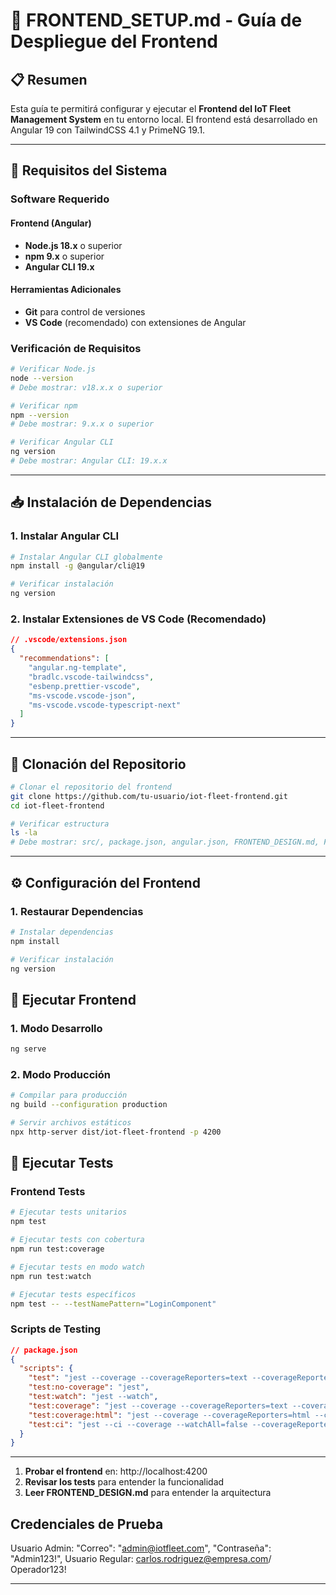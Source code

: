 # 🎨 FRONTEND_SETUP.md - Guía de Despliegue del Frontend

## 📋 Resumen

Esta guía te permitirá configurar y ejecutar el **Frontend del IoT Fleet Management System** en tu entorno local. El frontend está desarrollado en Angular 19 con TailwindCSS 4.1 y PrimeNG 19.1.

---

## 🎯 Requisitos del Sistema

### Software Requerido

#### **Frontend (Angular)**
- **Node.js 18.x** o superior
- **npm 9.x** o superior
- **Angular CLI 19.x**

#### **Herramientas Adicionales**
- **Git** para control de versiones
- **VS Code** (recomendado) con extensiones de Angular

### Verificación de Requisitos

```bash
# Verificar Node.js
node --version
# Debe mostrar: v18.x.x o superior

# Verificar npm
npm --version
# Debe mostrar: 9.x.x o superior

# Verificar Angular CLI
ng version
# Debe mostrar: Angular CLI: 19.x.x
```

---

## 📥 Instalación de Dependencias


### 1. **Instalar Angular CLI**

```bash
# Instalar Angular CLI globalmente
npm install -g @angular/cli@19

# Verificar instalación
ng version
```

### 2. **Instalar Extensiones de VS Code (Recomendado)**

```json
// .vscode/extensions.json
{
  "recommendations": [
    "angular.ng-template",
    "bradlc.vscode-tailwindcss",
    "esbenp.prettier-vscode",
    "ms-vscode.vscode-json",
    "ms-vscode.vscode-typescript-next"
  ]
}
```

---

## 📁 Clonación del Repositorio

```bash
# Clonar el repositorio del frontend
git clone https://github.com/tu-usuario/iot-fleet-frontend.git
cd iot-fleet-frontend

# Verificar estructura
ls -la
# Debe mostrar: src/, package.json, angular.json, FRONTEND_DESIGN.md, FRONTEND_SETUP.md
```

---

## ⚙️ Configuración del Frontend

### 1. **Restaurar Dependencias**

```bash
# Instalar dependencias
npm install

# Verificar instalación
ng version
```

## 🚀 Ejecutar Frontend

### 1. **Modo Desarrollo**

```bash
ng serve 
```

### 2. **Modo Producción**

```bash
# Compilar para producción
ng build --configuration production

# Servir archivos estáticos
npx http-server dist/iot-fleet-frontend -p 4200
```


## 🧪 Ejecutar Tests

### Frontend Tests

```bash
# Ejecutar tests unitarios
npm test

# Ejecutar tests con cobertura
npm run test:coverage

# Ejecutar tests en modo watch
npm run test:watch

# Ejecutar tests específicos
npm test -- --testNamePattern="LoginComponent"
```

### Scripts de Testing

```json
// package.json
{
  "scripts": {
    "test": "jest --coverage --coverageReporters=text --coverageReporters=text-summary --verbose",
    "test:no-coverage": "jest",
    "test:watch": "jest --watch",
    "test:coverage": "jest --coverage --coverageReporters=text --coverageReporters=text-summary --verbose",
    "test:coverage:html": "jest --coverage --coverageReporters=html --coverageReporters=text-summary",
    "test:ci": "jest --ci --coverage --watchAll=false --coverageReporters=text-summary --coverageReporters=lcov"
  }
}
```

---







1. **Probar el frontend** en: http://localhost:4200
2. **Revisar los tests** para entender la funcionalidad
3. **Leer FRONTEND_DESIGN.md** para entender la arquitectura

## Credenciales de Prueba
Usuario Admin: "Correo": "admin@iotfleet.com", "Contraseña": "Admin123!",
Usuario Regular: carlos.rodriguez@empresa.com/ Operador123!

---


